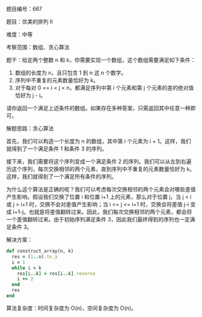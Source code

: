 题目编号：667

题目：优美的排列 II

难度：中等

考察范围：数组、贪心算法

题干：给定两个整数 n 和 k，你需要实现一个数组，这个数组需要满足如下条件：

1. 数组的长度为 n，且只包含 1 到 n 这 n 个数字。
2. 序列中不重复的元素数量恰好为 k。
3. 对于每对 0 <= i < j < n，都满足序列中第 i 个元素和第 j 个元素的差的绝对值恰好为 j - i。

请你返回一个满足上述条件的数组。如果存在多种答案，只需返回其中任意一种即可。

解题思路：贪心算法

首先，我们可以构造一个长度为 n 的数组，其中第 i 个元素为 i + 1。这样，我们就得到了一个满足条件 1 和条件 3 的序列。

接下来，我们需要将这个序列变成一个满足条件 2 的序列。我们可以从左到右遍历这个序列，每次交换相邻的两个元素，直到序列中不重复的元素数量恰好为 k。这样，我们就得到了一个满足所有条件的序列。

为什么这个算法是正确的呢？我们可以考虑每次交换相邻的两个元素会对哪些差值产生影响。假设我们交换了位置 i 和位置 i+1 上的元素，那么对于位置 j，当 j < i 或 j > i+1 时，交换不会对差值产生影响；当 i <= j <= i+1 时，交换会将差值 j-i 变成 i+1-j，也就是将差值翻转过来。因此，我们每次交换相邻的两个元素，都会将一个差值翻转过来。由于初始序列满足条件 3，因此我们最终得到的序列也一定满足条件 3。

解决方案：

```ruby
def construct_array(n, k)
  res = (1..n).to_a
  i = 1
  while i < k
    res[i..k] = res[i..k].reverse
    i += 2
  end
  res
end
```

算法复杂度：时间复杂度为 O(n)，空间复杂度为 O(n)。